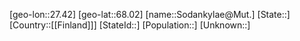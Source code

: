 ﻿---
location: [68.02,27.42]
type: City
tags:
- geo/City


SpocWebEntityId: 34336
isDeleted: false
confidential: public

---
[geo-lon::27.42]
[geo-lat::68.02]
[name::Sodankylae@Mut.]
[State::]
[Country::[[Finland]]]
[StateId::]
[Population::]
[Unknown::]

